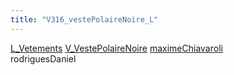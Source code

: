 ```yaml
---
title: "V316_vestePolaireNoire_L"
---
```


[L_Vetements](notes/equipements/L_Vetements.md) [V_VestePolaireNoire](notes/equipements/vetements/V_VestePolaireNoire.md) [maximeChiavaroli](notes/utilisateurs/beneficiaires/maximeChiavaroli.md)\
rodriguesDaniel